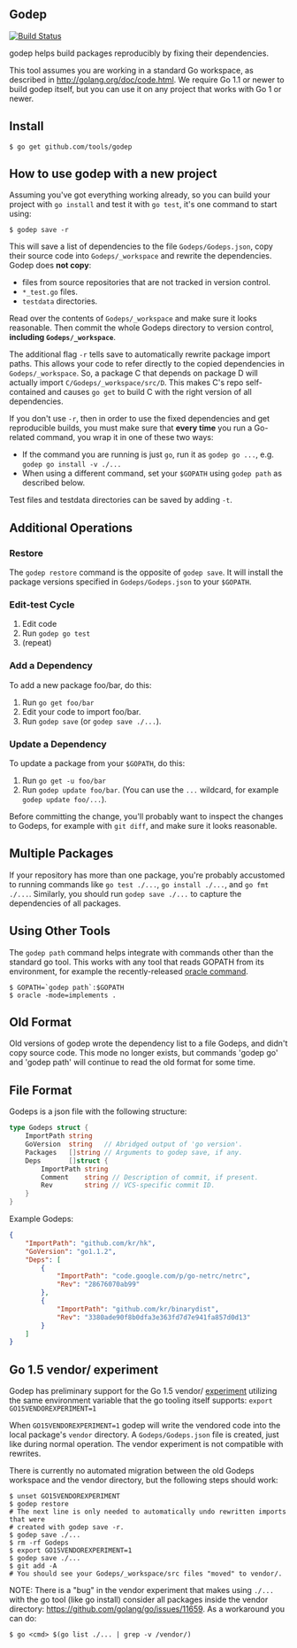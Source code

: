 ## Godep

[![Build Status](https://travis-ci.org/tools/godep.svg)](https://travis-ci.org/tools/godep)

godep helps build packages reproducibly by fixing their dependencies.

This tool assumes you are working in a standard Go workspace, as described in
http://golang.org/doc/code.html. We require Go 1.1 or newer to build godep
itself, but you can use it on any project that works with Go 1 or newer.

## Install

```console
$ go get github.com/tools/godep
```

## How to use godep with a new project

Assuming you've got everything working already, so you can build your project
with `go install` and test it with `go test`, it's one command to start using:

```console
$ godep save -r
```

This will save a list of dependencies to the file `Godeps/Godeps.json`, copy
their source code into `Godeps/_workspace` and rewrite the dependencies. Godep
does **not copy**:

- files from source repositories that are not tracked in version control.
- `*_test.go` files.
- `testdata` directories.

Read over the contents of `Godeps/_workspace` and make sure it looks
reasonable. Then commit the whole Godeps directory to version control,
**including `Godeps/_workspace`**.

The additional flag `-r` tells save to automatically rewrite package import
paths. This allows your code to refer directly to the copied dependencies in
`Godeps/_workspace`. So, a package C that depends on package D will actually
import `C/Godeps/_workspace/src/D`. This makes C's repo self-contained and
causes `go get` to build C with the right version of all dependencies.

If you don't use `-r`, then in order to use the fixed dependencies and get
reproducible builds, you must make sure that **every time** you run a Go-related
command, you wrap it in one of these two ways:

- If the command you are running is just `go`, run it as `godep go ...`, e.g.
  `godep go install -v ./...`
- When using a different command, set your `$GOPATH` using `godep path` as
  described below.

Test files and testdata directories can be saved by adding `-t`.

## Additional Operations

### Restore

The `godep restore` command is the opposite of `godep save`. It will install the
package versions specified in `Godeps/Godeps.json` to your `$GOPATH`.

### Edit-test Cycle

1. Edit code
1. Run `godep go test`
1. (repeat)

### Add a Dependency

To add a new package foo/bar, do this:

1. Run `go get foo/bar`
1. Edit your code to import foo/bar.
1. Run `godep save` (or `godep save ./...`).

### Update a Dependency

To update a package from your `$GOPATH`, do this:

1. Run `go get -u foo/bar`
1. Run `godep update foo/bar`. (You can use the `...` wildcard, for example
`godep update foo/...`).

Before committing the change, you'll probably want to inspect the changes to
Godeps, for example with `git diff`, and make sure it looks reasonable.

## Multiple Packages

If your repository has more than one package, you're probably accustomed to
running commands like `go test ./...`, `go install ./...`, and `go fmt ./...`.
Similarly, you should run `godep save ./...` to capture the dependencies of all
packages.

## Using Other Tools

The `godep path` command helps integrate with commands other than the standard
go tool. This works with any tool that reads GOPATH from its environment, for
example the recently-released [oracle
command](http://godoc.org/code.google.com/p/go.tools/cmd/oracle).

	$ GOPATH=`godep path`:$GOPATH
	$ oracle -mode=implements .

## Old Format

Old versions of godep wrote the dependency list to a file Godeps, and didn't
copy source code. This mode no longer exists, but commands 'godep go' and 'godep
path' will continue to read the old format for some time.

## File Format

Godeps is a json file with the following structure:

```go
type Godeps struct {
	ImportPath string
	GoVersion  string   // Abridged output of 'go version'.
	Packages   []string // Arguments to godep save, if any.
	Deps       []struct {
		ImportPath string
		Comment    string // Description of commit, if present.
		Rev        string // VCS-specific commit ID.
	}
}
```

Example Godeps:

```json
{
	"ImportPath": "github.com/kr/hk",
	"GoVersion": "go1.1.2",
	"Deps": [
		{
			"ImportPath": "code.google.com/p/go-netrc/netrc",
			"Rev": "28676070ab99"
		},
		{
			"ImportPath": "github.com/kr/binarydist",
			"Rev": "3380ade90f8b0dfa3e363fd7d7e941fa857d0d13"
		}
	]
}
```

## Go 1.5 vendor/ experiment

Godep has preliminary support for the Go 1.5 vendor/
[experiment](https://github.com/golang/go/commit/183cc0cd41f06f83cb7a2490a499e3f9101befff)
utilizing the same environment variable that the go tooling itself supports:
`export GO15VENDOREXPERIMENT=1`

When `GO15VENDOREXPERIMENT=1` godep will write the vendored code into the local
package's `vendor` directory. A `Godeps/Godeps.json` file is created, just like
during normal operation. The vendor experiment is not compatible with rewrites.

There is currently no automated migration between the old Godeps workspace and
the vendor directory, but the following steps should work:

```term
$ unset GO15VENDOREXPERIMENT
$ godep restore
# The next line is only needed to automatically undo rewritten imports that were
# created with godep save -r.
$ godep save ./...
$ rm -rf Godeps
$ export GO15VENDOREXPERIMENT=1
$ godep save ./...
$ git add -A
# You should see your Godeps/_workspace/src files "moved" to vendor/.
```

NOTE: There is a "bug" in the vendor experiment that makes using `./...` with
the go tool (like go install) consider all packages inside the vendor directory:
https://github.com/golang/go/issues/11659. As a workaround you can do:

```term
$ go <cmd> $(go list ./... | grep -v /vendor/)
```
